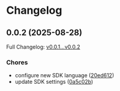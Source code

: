 # Changelog

## 0.0.2 (2025-08-28)

Full Changelog: [v0.0.1...v0.0.2](https://github.com/dataleonlabs/dataleonlabs-csharp/compare/v0.0.1...v0.0.2)

### Chores

* configure new SDK language ([20ed612](https://github.com/dataleonlabs/dataleonlabs-csharp/commit/20ed612096304e94be4501de943c2bf72150823a))
* update SDK settings ([0a5c02b](https://github.com/dataleonlabs/dataleonlabs-csharp/commit/0a5c02bd06ff9f325085df5bbc8870de212cde8f))
